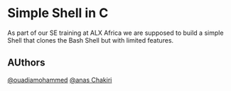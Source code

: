 # Simple Shell in C

As part of our SE training at ALX Africa we are supposed to build a simple Shell that clones the Bash Shell but with limited features.


## AUthors
[@ouadiamohammed](https://github.com/ouadiamohammed)
[@anas Chakiri](https://github.com/AnasCH92)
